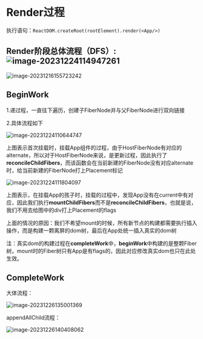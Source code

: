 
# Render过程

执行语句：`ReactDOM.createRoot(rootElement).render(<App/>)`

## Render阶段总体流程（DFS）:![image-20231224114947261](https://typro-zh.oss-cn-shanghai.aliyuncs.com/image-20231224114947261.png)

![image-20231216155723242](https://typro-zh.oss-cn-shanghai.aliyuncs.com/image-20231216155723242.png)

## BeginWork

1.递过程，一直往下遍历，创建子FiberNode并与父FiberNode进行双向链接

2.具体流程如下

![image-20231224110644747](https://typro-zh.oss-cn-shanghai.aliyuncs.com/image-20231224110644747.png)

上图表示首次挂载时，挂载App组件的过程，由于HostFiberNode有对应的alternate，所以对于HostFiberNode来说，是更新过程，因此执行了**reconcileChildFibers**，而该函数会在当前新建的FiberNode没有对应alternate时，给当前新建的FiberNode打上Placement标记

![image-20231224111804097](https://typro-zh.oss-cn-shanghai.aliyuncs.com/image-20231224111804097.png)

上图表示，在挂载App的孩子时，挂载的过程中，发现App没有在current中有对应，因此我们执行**mountChildFibers**而不是**reconcileChildFibers**，也就是说，我们不用去给图中的div打上Placement的flags

上面的情况的原因：我们不希望mount的时候，所有新节点的构建都需要执行插入操作，而是构建一颗离屏的dom树，最后在App处统一插入真实的dom树

注：真实dom的构建过程在**completeWork**中，**beginWork**中构建的是整颗Fiber树，mount时的Fiber树只有App是有flags的，因此对应修改真实dom也只在此处生效。

## CompleteWork

大体流程：

![image-20231226135001369](https://typro-zh.oss-cn-shanghai.aliyuncs.com/image-20231226135001369.png)

appendAllChild流程：

![image-20231226140408062](https://typro-zh.oss-cn-shanghai.aliyuncs.com/image-20231226140408062.png)
